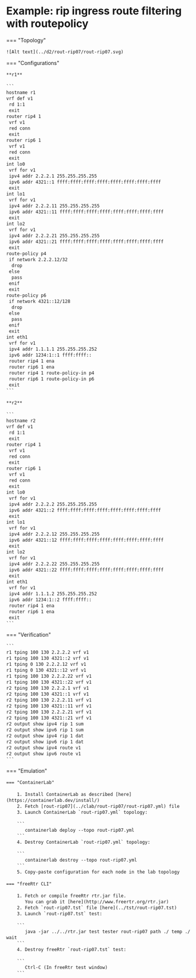 # Example: rip ingress route filtering with routepolicy

=== "Topology"

    ![Alt text](../d2/rout-rip07/rout-rip07.svg)

=== "Configurations"

    **r1**

    ```
    hostname r1
    vrf def v1
     rd 1:1
     exit
    router rip4 1
     vrf v1
     red conn
     exit
    router rip6 1
     vrf v1
     red conn
     exit
    int lo0
     vrf for v1
     ipv4 addr 2.2.2.1 255.255.255.255
     ipv6 addr 4321::1 ffff:ffff:ffff:ffff:ffff:ffff:ffff:ffff
     exit
    int lo1
     vrf for v1
     ipv4 addr 2.2.2.11 255.255.255.255
     ipv6 addr 4321::11 ffff:ffff:ffff:ffff:ffff:ffff:ffff:ffff
     exit
    int lo2
     vrf for v1
     ipv4 addr 2.2.2.21 255.255.255.255
     ipv6 addr 4321::21 ffff:ffff:ffff:ffff:ffff:ffff:ffff:ffff
     exit
    route-policy p4
     if network 2.2.2.12/32
      drop
     else
      pass
     enif
     exit
    route-policy p6
     if network 4321::12/128
      drop
     else
      pass
     enif
     exit
    int eth1
     vrf for v1
     ipv4 addr 1.1.1.1 255.255.255.252
     ipv6 addr 1234:1::1 ffff:ffff::
     router rip4 1 ena
     router rip6 1 ena
     router rip4 1 route-policy-in p4
     router rip6 1 route-policy-in p6
     exit
    ```

    **r2**

    ```
    hostname r2
    vrf def v1
     rd 1:1
     exit
    router rip4 1
     vrf v1
     red conn
     exit
    router rip6 1
     vrf v1
     red conn
     exit
    int lo0
     vrf for v1
     ipv4 addr 2.2.2.2 255.255.255.255
     ipv6 addr 4321::2 ffff:ffff:ffff:ffff:ffff:ffff:ffff:ffff
     exit
    int lo1
     vrf for v1
     ipv4 addr 2.2.2.12 255.255.255.255
     ipv6 addr 4321::12 ffff:ffff:ffff:ffff:ffff:ffff:ffff:ffff
     exit
    int lo2
     vrf for v1
     ipv4 addr 2.2.2.22 255.255.255.255
     ipv6 addr 4321::22 ffff:ffff:ffff:ffff:ffff:ffff:ffff:ffff
     exit
    int eth1
     vrf for v1
     ipv4 addr 1.1.1.2 255.255.255.252
     ipv6 addr 1234:1::2 ffff:ffff::
     router rip4 1 ena
     router rip6 1 ena
     exit
    ```

=== "Verification"

    ```
    r1 tping 100 130 2.2.2.2 vrf v1
    r1 tping 100 130 4321::2 vrf v1
    r1 tping 0 130 2.2.2.12 vrf v1
    r1 tping 0 130 4321::12 vrf v1
    r1 tping 100 130 2.2.2.22 vrf v1
    r1 tping 100 130 4321::22 vrf v1
    r2 tping 100 130 2.2.2.1 vrf v1
    r2 tping 100 130 4321::1 vrf v1
    r2 tping 100 130 2.2.2.11 vrf v1
    r2 tping 100 130 4321::11 vrf v1
    r2 tping 100 130 2.2.2.21 vrf v1
    r2 tping 100 130 4321::21 vrf v1
    r2 output show ipv4 rip 1 sum
    r2 output show ipv6 rip 1 sum
    r2 output show ipv4 rip 1 dat
    r2 output show ipv6 rip 1 dat
    r2 output show ipv4 route v1
    r2 output show ipv6 route v1
    ```

=== "Emulation"

    === "ContainerLab"

        1. Install ContainerLab as described [here](https://containerlab.dev/install/)  
        2. Fetch [rout-rip07](../clab/rout-rip07/rout-rip07.yml) file  
        3. Launch ContainerLab `rout-rip07.yml` topology:  

        ```
           containerlab deploy --topo rout-rip07.yml  
        ```
        4. Destroy ContainerLab `rout-rip07.yml` topology:  

        ```
           containerlab destroy --topo rout-rip07.yml  
        ```
        5. Copy-paste configuration for each node in the lab topology

    === "freeRtr CLI"

        1. Fetch or compile freeRtr rtr.jar file.  
           You can grab it [here](http://www.freertr.org/rtr.jar)  
        2. Fetch `rout-rip07.tst` file [here](../tst/rout-rip07.tst)  
        3. Launch `rout-rip07.tst` test:  

        ```
           java -jar ../../rtr.jar test tester rout-rip07 path ./ temp ./ wait
        ```
        4. Destroy freeRtr `rout-rip07.tst` test:  

        ```
           Ctrl-C (In freeRtr test window)
        ```

